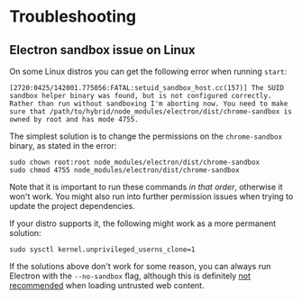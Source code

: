 # Troubleshooting

## Electron sandbox issue on Linux

On some Linux distros you can get the following error when running `start`:

```
[2720:0425/142001.775056:FATAL:setuid_sandbox_host.cc(157)] The SUID sandbox helper binary was found, but is not configured correctly. Rather than run without sandboxing I'm aborting now. You need to make sure that /path/to/hybrid/node_modules/electron/dist/chrome-sandbox is owned by root and has mode 4755.
```

The simplest solution is to change the permissions on the `chrome-sandbox` binary, as stated in the error:

```
sudo chown root:root node_modules/electron/dist/chrome-sandbox
sudo chmod 4755 node_modules/electron/dist/chrome-sandbox
```

Note that it is important to run these commands *in that order*, otherwise it won't work. You might also run into further permission issues when trying to update the project dependencies.

If your distro supports it, the following might work as a more permanent solution:

```
sudo sysctl kernel.unprivileged_userns_clone=1
```

If the solutions above don't work for some reason, you can always run Electron with the `--no-sandbox` flag, although this is definitely [not recommended](https://www.electronjs.org/docs/api/sandbox-option) when loading untrusted web content.
